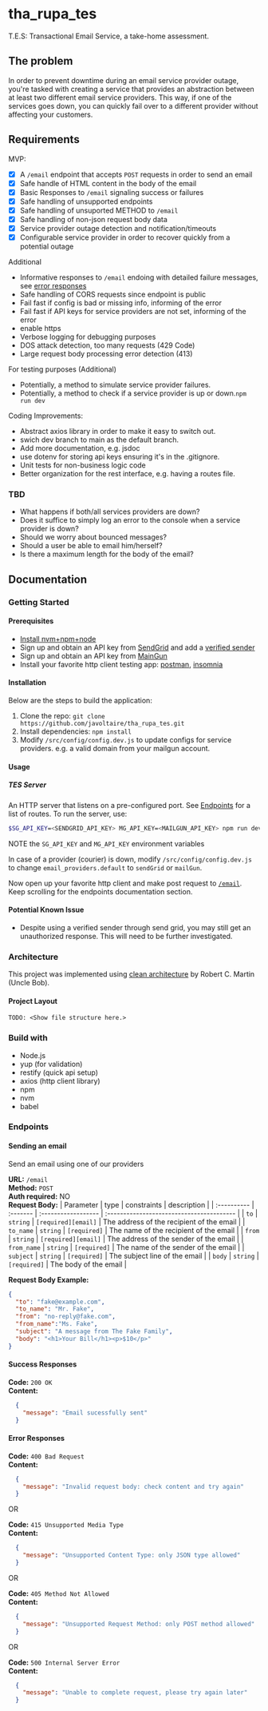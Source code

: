 # tha_rupa_tes

T.E.S: Transactional Email Service, a take-home assessment.

## The problem

In order to prevent downtime during an email service provider outage, you're tasked
with creating a service that provides an abstraction between at least two different email
service providers. This way, if one of the services goes down, you can quickly fail over
to a different provider without affecting your customers.

## Requirements

MVP:

- [x] A `/email` endpoint that accepts `POST` requests in order to send an email
- [x] Safe handle of HTML content in the body of the email
- [x] Basic Responses to `/email` signaling success or failures
- [x] Safe handling of unsupported endpoints
- [x] Safe handling of unsuported METHOD to `/email`
- [x] Safe handling of non-json request body data
- [x] Service provider outage detection and notification/timeouts
- [x] Configurable service provider in order to recover quickly from a potential outage

Additional

- Informative responses to `/email` endoing with detailed failure messages, see [error responses](#error-responses)
- Safe handling of CORS requests since endpoint is public
- Fail fast if config is bad or missing info, informing of the error
- Fail fast if API keys for service providers are not set, informing of the error
- enable https
- Verbose logging for debugging purposes
- DOS attack detection, too many requests (429 Code)
- Large request body processing error detection (413)

For testing purposes (Additional)

- Potentially, a method to simulate service provider failures.
- Potentially, a method to check if a service provider is up or down.`npm run dev`

Coding Improvements:

- Abstract axios library in order to make it easy to switch out.
- swich dev branch to main as the default branch.
- Add more documentation, e.g. jsdoc
- use dotenv for storing api keys ensuring it's in the .gitignore.
- Unit tests for non-business logic code
- Better organization for the rest interface, e.g. having a routes file.

### TBD

- What happens if both/all services providers are down?
- Does it suffice to simply log an error to the console when a service provider is down?
- Should we worry about bounced messages?
- Should a user be able to email him/herself?
- Is there a maximum length for the body of the email?

## Documentation

### Getting Started

#### Prerequisites

- [Install nvm+npm+node](https://github.com/nvm-sh/nvm)
- Sign up and obtain an API key from [SendGrid](https://sendgrid.com/) and add a [verified sender](https://docs.sendgrid.com/ui/sending-email/sender-verification)
- Sign up and obtain an API key from [MainGun](https://www.mailgun.com/)
- Install your favorite http client testing app: [postman](https://www.postman.com/), [insomnia](https://insomnia.rest/)

#### Installation

Below are the steps to build the application:

1. Clone the repo: `git clone https://github.com/javoltaire/tha_rupa_tes.git`
2. Install dependencies: `npm install`
3. Modify `/src/config/config.dev.js` to update configs for service providers. e.g. a valid domain from your mailgun account.

#### Usage

##### TES Server

An HTTP server that listens on a pre-configured port. See [Endpoints](#endpoints) for a list of routes. To run the server, use:

```bash
$SG_API_KEY=<SENDGRID_API_KEY> MG_API_KEY=<MAILGUN_API_KEY> npm run dev
```

NOTE the `SG_API_KEY` and `MG_API_KEY` environment variables

In case of a provider (courier) is down, modify `/src/config/config.dev.js` to change `email_providers.default` to `sendGrid` or `mailGun`.

Now open up your favorite http client and make post request to [`/email`](#sending-an-email). Keep scrolling for the endpoints documentation section.

#### Potential Known Issue

- Despite using a verified sender through send grid, you may still get an unauthorized response. This will need to be further investigated.

### Architecture

This project was implemented using [clean architecture](https://blog.cleancoder.com/uncle-bob/2012/08/13/the-clean-architecture.html) by Robert C. Martin (Uncle Bob).

#### Project Layout

```text
TODO: <Show file structure here.>
```

### Build with

- Node.js
- yup (for validation)
- restify (quick api setup)
- axios (http client library)
- npm
- nvm
- babel

### Endpoints

#### Sending an email

Send an email using one of our providers

**URL:** `/email`  
**Method:** `POST`  
**Auth required:** NO  
**Request Body:**
| Parameter   | type     | constraints         | description                               |
| :---------- | :------- | :------------------ | :---------------------------------------- |
| `to`        | `string` | `[required][email]` | The address of the recipient of the email |
| `to_name`   | `string` | `[required]`        | The name of the recipient of the email    |
| `from`      | `string` | `[required][email]` | The address of the sender of the email    |
| `from_name` | `string` | `[required]`        | The name of the sender of the email       |
| `subject`   | `string` | `[required]`        | The subject line of the email             |
| `body`      | `string` | `[required]`        | The body of the email                     |

**Request Body Example:**

```json
{
  "to": "fake@example.com",
  "to_name": "Mr. Fake",
  "from": "no-reply@fake.com",
  "from_name":"Ms. Fake",
  "subject": "A message from The Fake Family",
  "body": "<h1>Your Bill</h1><p>$10</p>"
}
```

#### Success Responses

**Code:** `200 OK`  
**Content:**

```json
  {
    "message": "Email sucessfully sent"
  }
```

#### Error Responses

**Code:** `400 Bad Request`  
**Content:**

```json
  {
    "message": "Invalid request body: check content and try again"
  }
```

OR

**Code:** `415 Unsupported Media Type`  
**Content:**

```json
  {
    "message": "Unsupported Content Type: only JSON type allowed"
  }
```

OR

**Code:** `405 Method Not Allowed`  
**Content:**

```json
  {
    "message": "Unsupported Request Method: only POST method allowed"
  }
```

OR

**Code:** `500 Internal Server Error`  
**Content:**

```json
  {
    "message": "Unable to complete request, please try again later"
  }
```
